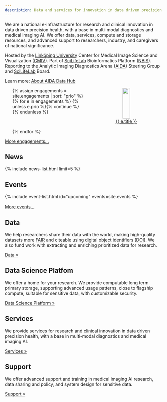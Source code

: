 ```yaml
---
description: Data and services for innovation in data driven precision health
---
```

We are a national e-infrastructure for research and clinical innovation in data
driven precision health, with a base in multi-modal diagnostics and medical
imaging AI. We offer data, services, compute and storage resources, and advanced
support to researchers, industry, and caregivers of national significance.

Hosted by the [Linköping University](https://liu.se)
Center for Medical Image Science and Visualization ([CMIV](https://liu.se/cmiv)).
Part of [SciLifeLab](https://scilifelab.se) Bioinformatics Platform ([NBIS](https://nbis.se)).
Reporting to the Analytic Imaging Diagnostics Arena ([AIDA](/about/aida)) Steering Group
and [SciLifeLab](https://scilifelab.se) Board.

Learn more: [About AIDA Data Hub](policy/definition)

<style>
.engagement-cards {
  display: grid;
  grid-template-columns: repeat(auto-fit, minmax(150px, 1fr));
  grid-gap: 1rem
}
.engagement-cards li {
  text-align: center;
  display: inline;
}
.engagement-cards li {
  display: flex;
  justify-content: center;
  align-items: flex-end;
  height: 100%;
}
.engagement-cards li img {
  width: 60%;
  height: 7em;
  object-fit: contain
}
</style>
<ul class="engagement-cards">
{% assign engagements = site.engagements | sort: "prio" %}
{% for e in engagements %}
{% unless e.prio %}{% continue %}{% endunless %}
<li><a href="{{ e.url | replace: "/index", "/" }}"><img src="{{ e.logo }}"><br/>{{ e.title }}</a></li>
{% endfor %}
</ul>

[More engagements...](about/engagements)


## News

{% include news-list.html limit=5 %}


## Events
{% include event-list.html id="upcoming" events=site.events %}

[More events...](events)

## Data
We help researchers share their data with the world, making high-quality
datasets more [FAIR](/metrics#fair) and citeable using digital object identifiers
([DOI](/about#what-are-dois-and-dataset-registers)). We also fund work with
extracting and enriching prioritized data for research.

<a class="button" href="data">Data &raquo;</a>

## Data Science Platfom
We offer a home for your research. We provide computable long term primary storage, supporting advanced usage patterns, close to flagship compute, suitable for sensitive data, with customizable security.

<a class="button" href="data-science-platform">Data Science Platform &raquo;</a>

## Services
We provide services for research and clinical innovation in data driven precision health, with a base in multi-modal diagnostics and medical imaging AI.

<a class="button" href="services">Services &raquo;</a>

## Support

We offer advanced support and training in medical imaging AI research, data sharing and policy, and system design for sensitive data.

<a class="button" href="support">Support &raquo;</a>
